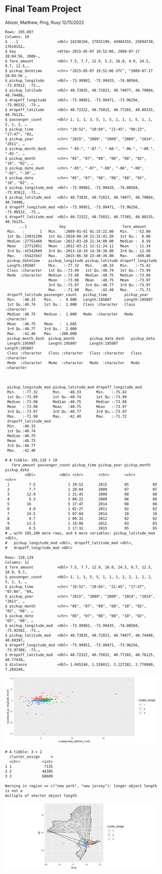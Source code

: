Final Team Project
================
Abizer, Matthew, Ping, Rosy
12/15/2022

    Rows: 195,807
    Columns: 19
    $ ...1                  <dbl> 24238194, 27835199, 44984355, 25894730, 17610152…
    $ key                   <dttm> 2015-05-07 19:52:06, 2009-07-17 20:04:56, 2009-…
    $ fare_amount           <dbl> 7.5, 7.7, 12.9, 5.3, 16.0, 4.9, 24.5, 9.7, 12.5,…
    $ pickup_datetime       <chr> "2015-05-07 19:52:06 UTC", "2009-07-17 20:04:56 …
    $ pickup_longitude      <dbl> -73.99982, -73.99435, -74.00504, -73.97612, -73.…
    $ pickup_latitude       <dbl> 40.73835, 40.72823, 40.74077, 40.79084, 40.74408…
    $ dropoff_longitude     <dbl> -73.99951, -73.99471, -73.96256, -73.96532, -73.…
    $ dropoff_latitude      <dbl> 40.72322, 40.75032, 40.77265, 40.80335, 40.76125…
    $ passenger_count       <dbl> 1, 1, 1, 3, 5, 1, 5, 1, 1, 1, 5, 1, 1, 2, 1, 2, …
    $ pickup_time           <chr> "19:52", "20:04", "21:45", "08:22", "17:47", "02…
    $ pickup_year           <chr> "2015", "2009", "2009", "2009", "2014", "2011", …
    $ pickup_month_dash     <chr> "-05-", "-07-", "-08-", "-06-", "-08-", "-02-", …
    $ pickup_month          <chr> "05", "07", "08", "06", "08", "02", "10", "02", …
    $ pickup_date_dash      <chr> "-05", "-07", "-08", "-06", "-08", "-02", "-10",…
    $ pickup_date           <chr> "05", "07", "08", "06", "08", "02", "10", "02", …
    $ pickup_longitude_mod  <dbl> -73.99982, -73.99435, -74.00504, -73.97612, -73.…
    $ pickup_latitude_mod   <dbl> 40.73835, 40.72823, 40.74077, 40.79084, 40.74408…
    $ dropoff_longitude_mod <dbl> -73.99951, -73.99471, -73.96256, -73.96532, -73.…
    $ dropoff_latitude_mod  <dbl> 40.72322, 40.75032, 40.77265, 40.80335, 40.76125…
          ...1               key                          fare_amount    
     Min.   :       1   Min.   :2009-01-01 01:15:22.00   Min.   :-52.00  
     1st Qu.:13831298   1st Qu.:2010-08-20 21:31:41.50   1st Qu.:  6.00  
     Median :27751460   Median :2012-03-20 21:34:00.00   Median :  8.50  
     Mean   :27712051   Mean   :2012-03-21 12:11:24.11   Mean   : 11.34  
     3rd Qu.:41542689   3rd Qu.:2013-10-19 14:38:38.00   3rd Qu.: 12.50  
     Max.   :55423567   Max.   :2015-06-30 23:40:39.00   Max.   :499.00  
     pickup_datetime    pickup_longitude pickup_latitude dropoff_longitude
     Length:195807      Min.   :-77.32   Min.   :40.33   Min.   :-75.42   
     Class :character   1st Qu.:-73.99   1st Qu.:40.74   1st Qu.:-73.99   
     Mode  :character   Median :-73.98   Median :40.75   Median :-73.98   
                        Mean   :-73.98   Mean   :40.75   Mean   :-73.97   
                        3rd Qu.:-73.97   3rd Qu.:40.77   3rd Qu.:-73.97   
                        Max.   :-71.90   Max.   :42.48   Max.   :-71.72   
     dropoff_latitude passenger_count   pickup_time        pickup_year       
     Min.   :40.33    Min.   :  0.000   Length:195807      Length:195807     
     1st Qu.:40.74    1st Qu.:  1.000   Class :character   Class :character  
     Median :40.75    Median :  1.000   Mode  :character   Mode  :character  
     Mean   :40.75    Mean   :  1.685                                        
     3rd Qu.:40.77    3rd Qu.:  2.000                                        
     Max.   :42.46    Max.   :208.000                                        
     pickup_month_dash  pickup_month       pickup_date_dash   pickup_date       
     Length:195807      Length:195807      Length:195807      Length:195807     
     Class :character   Class :character   Class :character   Class :character  
     Mode  :character   Mode  :character   Mode  :character   Mode  :character  
                                                                                
                                                                                
                                                                                
     pickup_longitude_mod pickup_latitude_mod dropoff_longitude_mod
     Min.   :-77.32       Min.   :40.33       Min.   :-75.42       
     1st Qu.:-73.99       1st Qu.:40.74       1st Qu.:-73.99       
     Median :-73.98       Median :40.75       Median :-73.98       
     Mean   :-73.98       Mean   :40.75       Mean   :-73.97       
     3rd Qu.:-73.97       3rd Qu.:40.77       3rd Qu.:-73.97       
     Max.   :-71.90       Max.   :42.48       Max.   :-71.72       
     dropoff_latitude_mod
     Min.   :40.33       
     1st Qu.:40.74       
     Median :40.75       
     Mean   :40.75       
     3rd Qu.:40.77       
     Max.   :42.46       

    # A tibble: 195,118 × 10
       fare_amount passenger_count pickup_time pickup_year pickup_month pickup_date
             <dbl>           <dbl> <chr>       <chr>       <chr>        <chr>      
     1         7.5               1 19:52       2015        05           05         
     2         7.7               1 20:04       2009        07           07         
     3        12.9               1 21:45       2009        08           08         
     4         5.3               3 08:22       2009        06           06         
     5        16                 5 17:47       2014        08           08         
     6         4.9               1 02:27       2011        02           02         
     7        24.5               5 07:04       2014        10           10         
     8         9.7               1 09:32       2012        02           02         
     9        12.5               1 19:06       2012        03           03         
    10         6.5               1 17:32       2015        05           05         
    # … with 195,108 more rows, and 4 more variables: pickup_latitude_mod <dbl>,
    #   pickup_longitude_mod <dbl>, dropoff_latitude_mod <dbl>,
    #   dropoff_longitude_mod <dbl>

    Rows: 120,129
    Columns: 11
    $ fare_amount           <dbl> 7.5, 7.7, 12.9, 16.0, 24.5, 9.7, 12.5, 10.9, 9.7…
    $ passenger_count       <dbl> 1, 1, 1, 5, 5, 1, 1, 1, 2, 2, 1, 1, 2, 5, 1, 1, …
    $ pickup_time           <chr> "19:52", "20:04", "21:45", "17:47", "07:04", "09…
    $ pickup_year           <chr> "2015", "2009", "2009", "2014", "2014", "2012", …
    $ pickup_month          <chr> "05", "07", "08", "08", "10", "02", "03", "06", …
    $ pickup_date           <chr> "05", "07", "08", "08", "10", "02", "03", "06", …
    $ pickup_longitude_mod  <dbl> -73.99982, -73.99435, -74.00504, -73.92502, -73.…
    $ pickup_latitude_mod   <dbl> 40.73835, 40.72823, 40.74077, 40.74408, 40.69397…
    $ dropoff_longitude_mod <dbl> -73.99951, -73.99471, -73.96256, -73.97308, -73.…
    $ dropoff_latitude_mod  <dbl> 40.72322, 40.75032, 40.77265, 40.76125, 40.77430…
    $ distance              <dbl> 1.045240, 1.526012, 3.127281, 2.778980, 7.284240…

![](Abizer_files/figure-gfm/unnamed-chunk-8-1.png)<!-- -->

    # A tibble: 3 × 2
      cluster_assign     n
      <chr>          <int>
    1 1               7135
    2 2              44385
    3 3              68609

    Warning in region == c("new york", "new jersey"): longer object length is not a
    multiple of shorter object length

![](Abizer_files/figure-gfm/unnamed-chunk-10-1.png)<!-- -->
